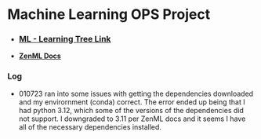 # Machine Learning OPS Project

* ### [ML - Learning Tree Link](https://whimsical.com/machine-learning-roadmap-by-ayush-singh-newera-J1EwnqAPUtF77ejgbRc8Hk)

- **[ZenML Docs](https://docs.zenml.io/getting-started/installation)**

### Log 

- 010723 ran into some issues with getting the dependencies downloaded and my envirornment (conda) correct. The error ended up being that I had python 3.12, which some of the versions of the dependencies did not support. I downgraded to 3.11 per ZenML docs and it seems I have all of the necessary dependencies installed.

